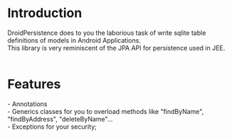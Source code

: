 # Introduction #

DroidPersistence does to you the laborious task of write sqlite table definitions of models in Android Applications.<br>
This library is very reminiscent of the JPA API for persistence used in JEE.<br><br>


<h1>Features</h1>
- Annotations<br>
- Generics classes for you to overload methods like "findByName", "findByAddress", "deleteByName"...<br>
- Exceptions for your security;<br>